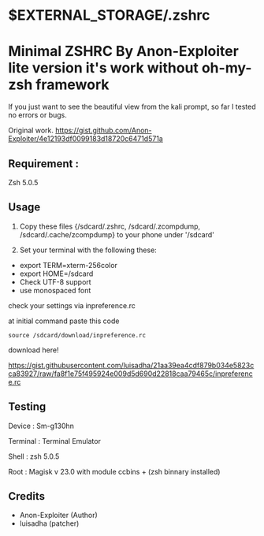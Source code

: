 # $EXTERNAL_STORAGE/.zshrc

# Minimal ZSHRC By Anon-Exploiter lite version it's work without oh-my-zsh framework

If you just want to see the beautiful view from the kali prompt, so far I tested no errors or bugs.

Original work.
 https://gist.github.com/Anon-Exploiter/4e12193df0099183d18720c6471d571a


## Requirement :

Zsh 5.0.5


## Usage


1. Copy these files {/sdcard/.zshrc, /sdcard/.zcompdump, /sdcard/.cache/zcompdump} to your phone under '/sdcard'

2. Set your terminal with the following these:


- export TERM=xterm-256color
- export HOME=/sdcard
- Check UTF-8 support
- use monospaced font 


check your settings via inpreference.rc

at initial command paste this code

```
source /sdcard/download/inpreference.rc
```

download here!

https://gist.githubusercontent.com/luisadha/21aa39ea4cdf879b034e5823cca83927/raw/fa8f1e75f495924e009d5d690d22818caa79465c/inpreference.rc

## Testing

Device : Sm-g130hn

Terminal : Terminal Emulator

Shell : zsh 5.0.5

Root : Magisk v 23.0 with module ccbins + (zsh binnary installed)


## Credits 

- Anon-Exploiter (Author)
- luisadha (patcher)

